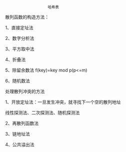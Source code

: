                        哈希表
散列函数的构造方法：

1、直接定址法

2、数字分析法

3、平方取中法

4、折叠法

5、除留余数法
f(key)=key mod p(p<=m)

6、随机数法

处理散列冲突的方法

1、开放定址法：一旦发生冲突，就寻找下一个空的散列地址

线性探测法、二次探测法、随机探测法

2、再散列函数法

3、链地址法

4、公共溢出法


